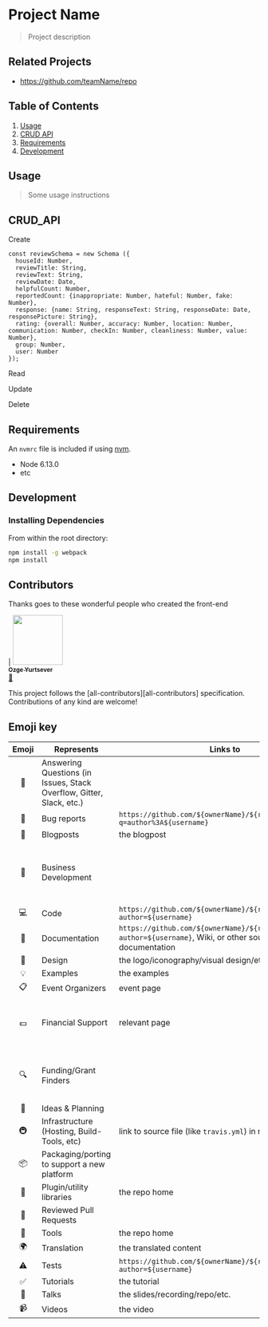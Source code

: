 # Project Name

> Project description

## Related Projects

  - https://github.com/teamName/repo


## Table of Contents

1. [Usage](#Usage)
1. [CRUD API](#CRUD_API)
1. [Requirements](#requirements)
1. [Development](#development)

## Usage

> Some usage instructions

## CRUD_API

Create

```````````
const reviewSchema = new Schema ({
  houseId: Number,
  reviewTitle: String,
  reviewText: String,
  reviewDate: Date,
  helpfulCount: Number,
  reportedCount: {inappropriate: Number, hateful: Number, fake: Number},
  response: {name: String, responseText: String, responseDate: Date, responsePicture: String},
  rating: {overall: Number, accuracy: Number, location: Number, communication: Number, checkIn: Number, cleanliness: Number, value: Number},
  group: Number,
  user: Number
});
`````````````


Read

>

Update

>

Delete

>



## Requirements

An `nvmrc` file is included if using [nvm](https://github.com/creationix/nvm).

- Node 6.13.0
- etc

## Development

### Installing Dependencies

From within the root directory:

```sh
npm install -g webpack
npm install
```




## Contributors

Thanks goes to these wonderful people who created the front-end

<!-- ALL-CONTRIBUTORS-LIST:START - Do not remove or modify this section -->
<!-- prettier-ignore -->
| [<img src="https://avatars2.githubusercontent.com/u/9955081?s=400&v=4" width="100px;"/><br /><sub><b>Ozge Yurtsever</b></sub>](https://github.com/OzgeYurtsever)<br />[📖](https://github.com/kentcdodds/all-contributors/commits?author=kentcdodds "Documentation")

<!-- ALL-CONTRIBUTORS-LIST:END -->

This project follows the [all-contributors][all-contributors] specification.
Contributions of any kind are welcome!


## Emoji key

Emoji | Represents | Links to | Comment
:---: | --- | --- | ---
💬 | Answering Questions (in Issues, Stack Overflow, Gitter, Slack, etc.)
🐛 | Bug reports | `https://github.com/${ownerName}/${repoName}/issues?q=author%3A${username}`
📝 | Blogposts | the blogpost
💼 | Business Development | | people who execute on the business end
💻 | Code | `https://github.com/${ownerName}/${repoName}/commits?author=${username}`
📖 | Documentation | `https://github.com/${ownerName}/${repoName}/commits?author=${username}`, Wiki, or other source of documentation
🎨 | Design | the logo/iconography/visual design/etc.
💡 | Examples | the examples
📋 | Event Organizers | event page
💵 | Financial Support | relevant page | people or orgs who provide financial support
🔍 | Funding/Grant Finders | | people who help find financial support
🤔 | Ideas & Planning |
🚇 | Infrastructure (Hosting, Build-Tools, etc) | link to source file (like `travis.yml`) in repo, if applicable
📦 | Packaging/porting to support a new platform
🔌 | Plugin/utility libraries | the repo home
👀 | Reviewed Pull Requests
🔧 | Tools | the repo home
🌍 | Translation | the translated content
⚠️ | Tests | `https://github.com/${ownerName}/${repoName}/commits?author=${username}`
✅ | Tutorials | the tutorial
📢 | Talks | the slides/recording/repo/etc.
📹 | Videos | the video
